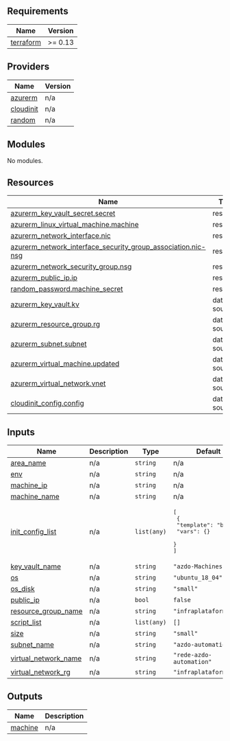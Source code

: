 ﻿## Requirements

| Name | Version |
|------|---------|
| <a name="requirement_terraform"></a> [terraform](#requirement\_terraform) | >= 0.13 |

## Providers

| Name | Version |
|------|---------|
| <a name="provider_azurerm"></a> [azurerm](#provider\_azurerm) | n/a |
| <a name="provider_cloudinit"></a> [cloudinit](#provider\_cloudinit) | n/a |
| <a name="provider_random"></a> [random](#provider\_random) | n/a |

## Modules

No modules.

## Resources

| Name | Type |
|------|------|
| [azurerm_key_vault_secret.secret](https://registry.terraform.io/providers/hashicorp/azurerm/latest/docs/resources/key_vault_secret) | resource |
| [azurerm_linux_virtual_machine.machine](https://registry.terraform.io/providers/hashicorp/azurerm/latest/docs/resources/linux_virtual_machine) | resource |
| [azurerm_network_interface.nic](https://registry.terraform.io/providers/hashicorp/azurerm/latest/docs/resources/network_interface) | resource |
| [azurerm_network_interface_security_group_association.nic-nsg](https://registry.terraform.io/providers/hashicorp/azurerm/latest/docs/resources/network_interface_security_group_association) | resource |
| [azurerm_network_security_group.nsg](https://registry.terraform.io/providers/hashicorp/azurerm/latest/docs/resources/network_security_group) | resource |
| [azurerm_public_ip.ip](https://registry.terraform.io/providers/hashicorp/azurerm/latest/docs/resources/public_ip) | resource |
| [random_password.machine_secret](https://registry.terraform.io/providers/hashicorp/random/latest/docs/resources/password) | resource |
| [azurerm_key_vault.kv](https://registry.terraform.io/providers/hashicorp/azurerm/latest/docs/data-sources/key_vault) | data source |
| [azurerm_resource_group.rg](https://registry.terraform.io/providers/hashicorp/azurerm/latest/docs/data-sources/resource_group) | data source |
| [azurerm_subnet.subnet](https://registry.terraform.io/providers/hashicorp/azurerm/latest/docs/data-sources/subnet) | data source |
| [azurerm_virtual_machine.updated](https://registry.terraform.io/providers/hashicorp/azurerm/latest/docs/data-sources/virtual_machine) | data source |
| [azurerm_virtual_network.vnet](https://registry.terraform.io/providers/hashicorp/azurerm/latest/docs/data-sources/virtual_network) | data source |
| [cloudinit_config.config](https://registry.terraform.io/providers/hashicorp/cloudinit/latest/docs/data-sources/config) | data source |

## Inputs

| Name | Description | Type | Default | Required |
|------|-------------|------|---------|:--------:|
| <a name="input_area_name"></a> [area\_name](#input\_area\_name) | n/a | `string` | n/a | yes |
| <a name="input_env"></a> [env](#input\_env) | n/a | `string` | n/a | yes |
| <a name="input_machine_ip"></a> [machine\_ip](#input\_machine\_ip) | n/a | `string` | n/a | yes |
| <a name="input_machine_name"></a> [machine\_name](#input\_machine\_name) | n/a | `string` | n/a | yes |
| <a name="input_init_config_list"></a> [init\_config\_list](#input\_init\_config\_list) | n/a | `list(any)` | <pre>[<br>  {<br>    "template": "basic",<br>    "vars": {}<br>  }<br>]</pre> | no |
| <a name="input_key_vault_name"></a> [key\_vault\_name](#input\_key\_vault\_name) | n/a | `string` | `"azdo-Machines-dev"` | no |
| <a name="input_os"></a> [os](#input\_os) | n/a | `string` | `"ubuntu_18_04"` | no |
| <a name="input_os_disk"></a> [os\_disk](#input\_os\_disk) | n/a | `string` | `"small"` | no |
| <a name="input_public_ip"></a> [public\_ip](#input\_public\_ip) | n/a | `bool` | `false` | no |
| <a name="input_resource_group_name"></a> [resource\_group\_name](#input\_resource\_group\_name) | n/a | `string` | `"infraplataforma"` | no |
| <a name="input_script_list"></a> [script\_list](#input\_script\_list) | n/a | `list(any)` | `[]` | no |
| <a name="input_size"></a> [size](#input\_size) | n/a | `string` | `"small"` | no |
| <a name="input_subnet_name"></a> [subnet\_name](#input\_subnet\_name) | n/a | `string` | `"azdo-automation"` | no |
| <a name="input_virtual_network_name"></a> [virtual\_network\_name](#input\_virtual\_network\_name) | n/a | `string` | `"rede-azdo-automation"` | no |
| <a name="input_virtual_network_rg"></a> [virtual\_network\_rg](#input\_virtual\_network\_rg) | n/a | `string` | `"infraplataforma"` | no |

## Outputs

| Name | Description |
|------|-------------|
| <a name="output_machine"></a> [machine](#output\_machine) | n/a |
